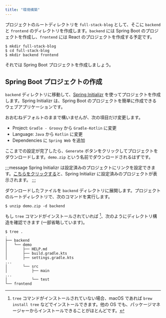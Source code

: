 ```yaml
---
title: "環境構築"
---
```


プロジェクトのルートディレクトリを `full-stack-blog` として、そこに `backend` と `frontend` のディレクトリを作成します。`backend` には Spring Boot のプロジェクトを作成し、`frontend` には React のプロジェクトを作成する予定です。

```shell
$ mkdir full-stack-blog
$ cd full-stack-blog
$ mkdir backend frontend
```

それでは Spring Boot プロジェクトを作成しましょう。

## Spring Boot プロジェクトの作成

`backend` ディレクトリに移動して、[Spring Initializr](https://start.spring.io) を使ってプロジェクトを作成します。Spring Initializr は、Spring Boot のプロジェクトを簡単に作成できるウェブアプリケーションです。

おおむねデフォルトのままで構いませんが、次の項目だけ変更します。

* Project: `Gradle - Groovy` から `Gradle-Kotlin` に変更
* Language: `Java` から `Kotlin` に変更
* Dependencies に `Spring Web` を追加

ここまでの設定が完了したら、`Generate` ボタンをクリックしてプロジェクトをダウンロードします。`demo.zip` という名前でダウンロードされるはずです。

;;;message
Spring Initializr は設定済みのプロジェクトにリンクを設定できます。[こちらをクリックする](https://start.spring.io/#!type=gradle-project-kotlin&language=kotlin&platformVersion=3.4.0&packaging=jar&jvmVersion=21&groupId=com.example&artifactId=demo&name=demo&description=Demo%20project%20for%20Spring%20Boot&packageName=com.example.demo&dependencies=web)と、Spring Initializr に設定済みのプロジェクトが表示されます。
;;;

ダウンロードしたファイルを `backend` ディレクトリに展開します。プロジェクトのルートディレクトリで、次のコマンドを実行します。

```shell
$ unzip demo.zip -d backend
```

もし `tree` コマンドがインストールされていれば [^1]、次のようにディレクトリ構造を確認できます (一部省略しています)。

[^1]: `tree` コマンドがインストールされていない場合、macOS であれば `brew install tree` などでインストールできます。他の OS でも、パッケージマネージャーからインストールできることがほとんどです。

```shell
$ tree .
.
├── backend
│   └── demo
│       ├── HELP.md
│       ├── build.gradle.kts
│       ├── settings.gradle.kts
...
│       └── src
│           ├── main
...
│           └── test
└── frontend
```
